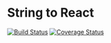 # String to React
[![Build Status](https://travis-ci.org/PorUnaCabeza/string-to-react.svg?branch=master)](https://travis-ci.org/PorUnaCabeza/string-to-react)
[![Coverage Status](https://coveralls.io/repos/github/PorUnaCabeza/string-to-react/badge.svg)](https://coveralls.io/github/PorUnaCabeza/string-to-react)
